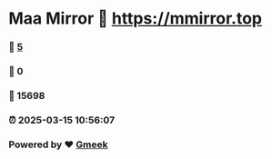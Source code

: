 # Maa Mirror :link: https://mmirror.top 
### :page_facing_up: [5](https://mmirror.top/tag.html) 
### :speech_balloon: 0 
### :hibiscus: 15698 
### :alarm_clock: 2025-03-15 10:56:07 
### Powered by :heart: [Gmeek](https://github.com/Meekdai/Gmeek)

